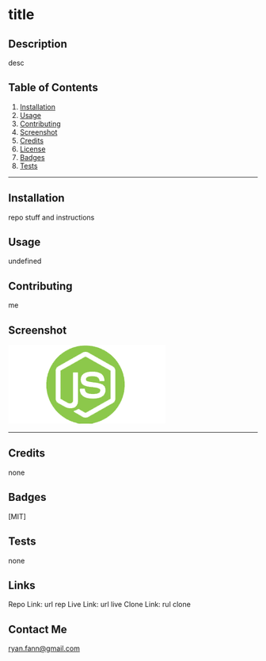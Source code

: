 
# title

## Description
desc



## Table of Contents
1. [Installation](#Installation)
2. [Usage](#Usage)
3. [Contributing](#Contributing)
4. [Screenshot](#Screenshot)
5. [Credits](#Credits)
6. [License](#License)
7. [Badges](#Badges)
8. [Tests](#Tests)

---


## Installation
repo stuff and instructions



## Usage
undefined



## Contributing
me



## Screenshot
![screenshot](./assets/images/node.png)

---

## Credits
none


## Badges
[MIT]



## Tests
none



## Links
Repo Link: url rep
Live Link: url live
Clone Link: rul clone



## Contact Me
ryan.fann@gmail.com


